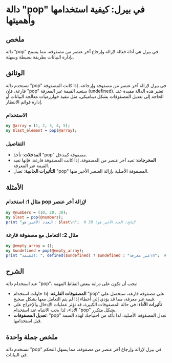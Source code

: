<!--
Meta Description: # دالة "pop" في بيرل: كيفية استخدامها وأهميتها ## ملخص دالة "pop" في بيرل هي أداة فعالة لإزالة وإرجاع آخر عنصر من مصفوفة، مما يسمح بإدارة البيانات بطر...
Meta Keywords: pop, مصفوفة, دالة, آخر, عنصر
-->

# دالة "pop" في بيرل: كيفية استخدامها وأهميتها

## ملخص
دالة "pop" في بيرل هي أداة فعالة لإزالة وإرجاع آخر عنصر من مصفوفة، مما يسمح بإدارة البيانات بطريقة بسيطة وسهلة.

## الوثائق
تستخدم دالة "pop" في بيرل لإزالة آخر عنصر من مصفوفة وإرجاعه. إذا كانت المصفوفة فارغة، فإن "pop" ستعيد القيمة غير المعرفة (undefined). تعتبر هذه الدالة مفيدة عند الحاجة إلى تعديل المصفوفات بشكل ديناميكي، مثل تنفيذ خوارزميات معالجة البيانات أو إدارة قوائم الانتظار.

### الاستخدام
```perl
my @array = (1, 2, 3, 4, 5);
my $last_element = pop(@array);
```

### التفاصيل
- **المدخلات**: تأخذ "pop" مصفوفة كمدخل.
- **المخرجات**: تعيد آخر عنصر من المصفوفة. إذا كانت المصفوفة فارغة، فإنها تعيد القيمة غير المعرفة.
- **التأثيرات الجانبية**: تعدل "pop" المصفوفة الأصلية بإزالة العنصر الأخير منها.

## الأمثلة
### مثال 1: استخدام pop لإزالة آخر عنصر
```perl
my @numbers = (10, 20, 30);
my $last = pop(@numbers);
print "العدد الأخير هو: $last\n";  # الناتج: العدد الأخير هو: 30
```

### مثال 2: التعامل مع مصفوفة فارغة
```perl
my @empty_array = ();
my $undefined = pop(@empty_array);
print "القيمة: ", defined($undefined) ? $undefined : "غير معرفة\n";  # الناتج: القيمة: غير معرفة
```

## الشرح
عند استخدام دالة "pop"، يجب أن تكون على دراية ببعض النقاط المهمة:
- **المصفوفات الفارغة**: إذا حاولت استخدام "pop" على مصفوفة فارغة، ستحصل على قيمة غير معرفة، مما قد يؤدي إلى أخطاء إذا لم يتم التعامل معها بشكل صحيح.
- **تأثيرات الأداء**: في حالة المصفوفات الكبيرة، قد تؤثر عمليات الإدخال والإخراج على الأداء، لذا يجب الانتباه عند استخدام "pop" بشكل متكرر.
- **تعديل المصفوفات**: "pop" تعدل المصفوفة الأصلية، لذا تأكد من احتياجك لهذه السمة قبل استخدامها.

## ملخص جملة واحدة
تستخدم دالة "pop" في بيرل لإزالة وإرجاع آخر عنصر من مصفوفة، مما يسهل التحكم في البيانات.